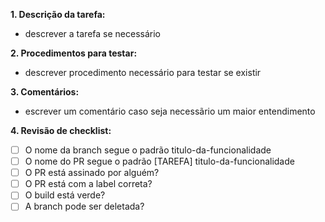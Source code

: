 **1. Descrição da tarefa:**
- descrever a tarefa se necessário

**2. Procedimentos para testar:**
- descrever procedimento necessário para testar se existir

**3. Comentários:**
- escrever um comentário caso seja necessãrio um maior entendimento

**4. Revisão de checklist:**
- [ ] O nome da branch segue o padrão titulo-da-funcionalidade
- [ ] O nome do PR segue o padrão [TAREFA] titulo-da-funcionalidade
- [ ] O PR está assinado por alguém?
- [ ] O PR está com a label correta?
- [ ] O build está verde?
- [ ] A branch pode ser deletada?